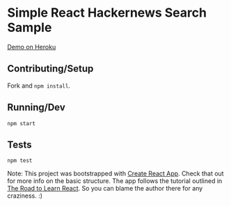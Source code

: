 # Simple React Hackernews Search Sample 
[Demo on Heroku](https://pure-anchorage-37170.herokuapp.com/ )

## Contributing/Setup
Fork and `npm install`.

## Running/Dev
`npm start` 

## Tests
`npm test` 

Note: This project was bootstrapped with [Create React App](https://github.com/facebookincubator/create-react-app). Check that out for more info on the basic structure. The app follows the tutorial outlined in [The Road to Learn React](https://www.educative.io/collection/5740745361195008/5676830073815040). So you can blame the author there for any craziness. :) 
